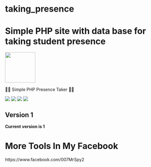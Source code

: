 # taking_presence

<h1>Simple PHP site with data base for taking student presence </h1>
<img src="https://www.bryntum.com/wp-content/uploads/2019/09/Angular-Logo.png" data-canonical-src="https://upload.wikimedia.org/wikipedia/commons/thumb/c/cf/Angular_full_color_logo.svg/1200px-Angular_full_color_logo.svg.png" width="100" height="100" >


<p> 🐱‍💻 Simple PHP Presence Taker  🐱‍💻  </p>


<img src="https://i.ibb.co/Fqs4Ddn/image.png" data-canonical-src="https://i.ibb.co/Fqs4Ddn/image.png" style="max-width:100%;">
<img src="https://i.ibb.co/qgQBcHk/image.png" data-canonical-src="https://i.ibb.co/qgQBcHk/image.png" style="max-width:100%;">
<img src="https://i.ibb.co/zV7kDcD/image.png" data-canonical-src="https://i.ibb.co/zV7kDcD/image.png" style="max-width:100%;">
<img src="https://i.ibb.co/bbf6dr7/image.png" data-canonical-src="https://i.ibb.co/bbf6dr7/image.png" style="max-width:100%;">


<h2>Version 1</h2>
<strong>Current version is 1</strong>

<h1>More Tools In My Facebook</h1>
https://www.facebook.com/007MrSpy2
